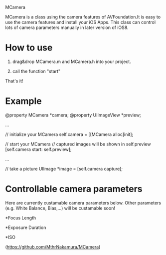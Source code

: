 MCamera 

MCamera is a class using the camera features of AVFoundation.It is easy to use the camera features and install your iOS Apps.
This class can control lots of camera parameters manually in later version of iOS8.

# How to use

1. drag&drop MCamera.m and MCamera.h into your project.

2. call the function "start"

That's it!


# Example

@property MCamera *camera;
@property UIImageView *preview;

...

// initialize your MCamera
self.camera = [[MCamera alloc]init];

// start your MCamera
// captured images will be shown in self.preview
[self.camera start: self.preview];

...

// take a picture
UIImage *image = [self.camera capture];


# Controllable camera parameters

Here are currently custamable camera parameters below.
Other parameters (e.g. White Balance, Bias,...) will be custamable soon!

*Focus Length

*Exposure Duration

*ISO


(https://github.com/MthrNakamura/MCamera)